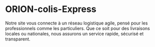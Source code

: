 # ORION-colis-Express
Notre site vous connecte à un réseau logistique agile, pensé pour les professionnels comme les particuliers. Que ce soit pour des livraisons locales ou nationales, nous assurons un service rapide, sécurisé et transparent.
